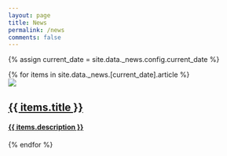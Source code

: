 ```yaml
---
layout: page
title: News
permalink: /news
comments: false
---
```


{% assign current_date = site.data._news.config.current_date %}

<!-- begin news -->

<div class="row listrecent">
{% for items in site.data._news.[current_date].article %}
<div class="col-lg-4 col-md-6 mb-30px card-group">
  <div class="card h-100">
    <div class="maxthumb">
      <a href="{{ items.page_url }}">
        <img
        class="img-fluid lazyimg"
        src="{{ items.urlToImage }}">
      </a>
    </div>
    <a class="text-dark" href="{{ items.page_url }}">
    <div class="card-body">
      <h2 class="card-title">
        {{ items.title }}
      </h2>
      <h4 class="card-text">
        {{ items.description }}
      </h4>
    </div>
    </a>
  </div>
</div>
{% endfor %}
</div>
<!-- end news -->
